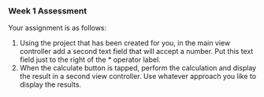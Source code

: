 ### Week 1 Assessment

Your assignment is as follows:

1. Using the project that has been created for you, in the main view controller add a second text field that will accept a number.  Put this text field just to the right of the * operator label.
2. When the calculate button is tapped, perform the calculation and display the result in a second view controller. Use whatever approach you like to display the results.